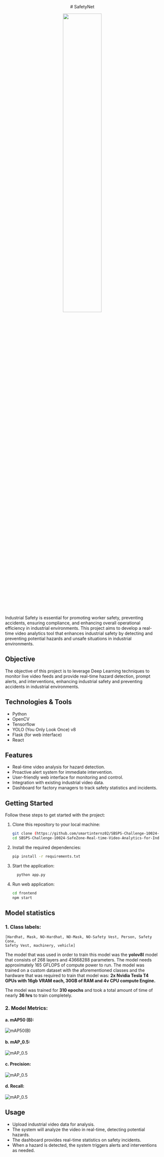 <div align="center">
# SafetyNet 
  <p>
      <img width="50%" src="https://github.com/smartinternz02/SBSPS-Challenge-10024-SafeZone-Real-time-Video-Analytics-for-Industrial-Safety/blob/main/images/logo.png?raw=true"></a>
  </p>
</div>
Industrial Safety is essential for promoting worker safety, preventing accidents, ensuring compliance, and enhancing overall operational efficiency in industrial environments. This project aims to develop a real-time video analytics tool that enhances industrial safety by detecting and preventing potential hazards and unsafe situations in industrial environments.

## Objective

The objective of this project is to leverage Deep Learning techniques to monitor live video feeds and provide real-time hazard detection, prompt alerts, and interventions, enhancing industrial safety and preventing accidents in industrial environments.

## Technologies & Tools

- Python
- OpenCV
- Tensorflow
- YOLO (You Only Look Once) v8
- Flask (for web interface)
- React

## Features

- Real-time video analysis for hazard detection.
- Proactive alert system for immediate intervention.
- User-friendly web interface for monitoring and control.
- Integration with existing industrial video data.
- Dashboard for factory managers to track safety statistics and incidents.

## Getting Started

Follow these steps to get started with the project:

1. Clone this repository to your local machine:

   ```bash
   git clone (https://github.com/smartinternz02/SBSPS-Challenge-10024-SafeZone-Real-time-Video-Analytics-for-Industrial-Safety)https://github.com/smartinternz02/SBSPS-Challenge-10024-SafeZone-Real-time-Video-Analytics-for-Industrial-Safety)
   cd SBSPS-Challenge-10024-SafeZone-Real-time-Video-Analytics-for-Industrial-Safety
   ```
2.  Install the required dependencies:

    ```bash
    pip install -r requirements.txt
    ```

3. Start the application:

   ```bash
     python app.py
     ```
   
5. Run web application:

     ```bash
     cd frontend
     npm start
     ```

## Model statistics
### 1. Class labels:
    [Hardhat, Mask, NO-Hardhat, NO-Mask, NO-Safety Vest, Person, Safety Cone,
    Safety Vest, machinery, vehicle]
The model that was used in order to train this model was the **yolov8l** model that consists of 268 layers and 43668288 parameters. The model needs approximately 165 GFLOPS of compute power to run.
The model was trained on a custom dataset with the aforementioned classes and the hardware that was required to train that model was: **2x Nvidia Tesla T4 GPUs with 16gb VRAM each, 30GB of RAM and 4v CPU compute Engine.**

The model was trained for **310 epochs** and took a total amount of time of nearly **36 hrs** to train completely.
### 2. Model Metrics:
#### a. mAP50 (B): 
![mAP50(B)](https://github.com/smartinternz02/SBSPS-Challenge-10024-SafeZone-Real-time-Video-Analytics-for-Industrial-Safety/blob/main/images/Screenshot%20from%202023-09-03%2015-24-39.png?raw=true) 
#### b. mAP_0.5: 
![mAP_0.5](https://github.com/smartinternz02/SBSPS-Challenge-10024-SafeZone-Real-time-Video-Analytics-for-Industrial-Safety/blob/main/images/Screenshot%20from%202023-09-03%2015-27-09.png?raw=true) 
#### c. Precision:
![mAP_0.5](https://github.com/smartinternz02/SBSPS-Challenge-10024-SafeZone-Real-time-Video-Analytics-for-Industrial-Safety/blob/main/images/Screenshot%20from%202023-09-03%2015-29-52.png?raw=true)
#### d. Recall:
![mAP_0.5](https://github.com/smartinternz02/SBSPS-Challenge-10024-SafeZone-Real-time-Video-Analytics-for-Industrial-Safety/blob/main/images/Screenshot%20from%202023-09-03%2015-31-06.png?raw=true)


## Usage
- Upload industrial video data for analysis.
- The system will analyze the video in real-time, detecting potential hazards.
- The dashboard provides real-time statistics on safety incidents.
- When a hazard is detected, the system triggers alerts and interventions as needed.